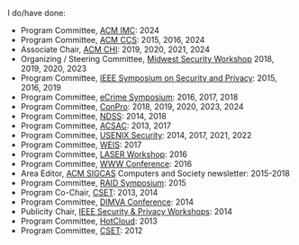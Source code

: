 I do/have done:

* Program Committee, [ACM IMC][imc]: 2024
* Program Committee, [ACM CCS][ccs]: 2015, 2016, 2024
* Associate Chair, [ACM CHI][chi]: 2019, 2020, 2021, 2024
* Organizing / Steering Committee, [Midwest Security Workshop](https://www.midwestsecurityworkshop.com/) 2018, 2019, 2020, 2023
* Program Committee, [IEEE Symposium on Security and Privacy][snp]: 2015, 2016, 2019
* Program Committee, [eCrime Symposium][ecrime]: 2016, 2017, 2018
* Program Committee, [ConPro](https://www.ieee-security.org/TC/SP2018/workshops.html#ConPro): 2018, 2019, 2020, 2023, 2024
* Program Committee, [NDSS][ndss]: 2014, 2018
* Program Committee, [ACSAC][acsac]: 2013, 2017
* Program Committee, [USENIX Security][usec]: 2014, 2017, 2021, 2022
* Program Committee, [WEIS][weis]: 2017
* Program Committee, [LASER Workshop][laser]: 2016
* Program Committee, [WWW Conference][www]: 2016
* Area Editor, [ACM SIGCAS](http://www.sigcas.org/) Computers and Society newsletter: 2015-2018
* Program Committee, [RAID Symposium][raid]: 2015
* Program Co-Chair, [CSET][cset]: 2013, 2014
* Program Committee, [DIMVA Conference][dimva]: 2014
* Publicity Chair, [IEEE Security & Privacy Workshops][spw]: 2014
* Program Committee, [HotCloud][hotcloud]: 2013
* Program Committee, [CSET][cset]: 2012

[imc]: https://www.sigcomm.org/events/imc-conference
[chi]: https://sigchi.org/
[cset]: https://www.usenix.org/conferences/byname/135
[hotcloud]: https://www.usenix.org/conferences/byname/1
[ndss]: https://www.internetsociety.org/events/ndss-symposium
[dimva]: http://www.dimva.org/
[raid]: http://www.raid-symposium.org/
[spw]: http://www.ieee-security.org/TC/SP2014/
[www]: http://www.iw3c2.org/
[snp]: http://www.ieee-security.org/TC/SP-Index.html
[ccs]: http://dl.acm.org/event.cfm?id=RE182
[laser]: http://www.laser-workshop.org/
[ecrime]: http://www.antiphishing.org/apwg-events/
[weis]: http://econinfosec.org/
[usec]: https://www.usenix.org/conferences/byname/108
[acsac]: https://www.acsac.org
